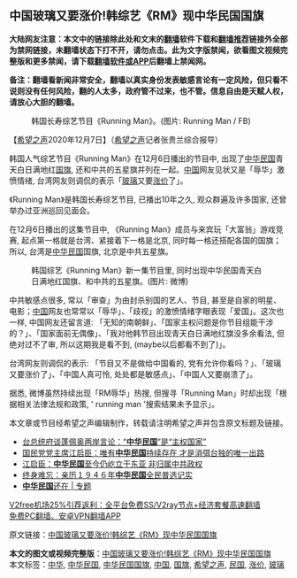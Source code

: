  <h2>中国玻璃又要涨价!韩综艺《RM》现中华民国国旗</h2> <p class="notice"><b>大陆网友注意：本文中的链接除此处和文末的<a href="https://github.com/bannedbook/fanqiang" >翻墙</a>软件下载和<a href="https://github.com/killgcd/justmysocks/blob/master/README.md">翻墙推荐</a>链接外全部为禁网链接，未翻墙状态下打不开，请勿点击。此为文字版禁闻，欲看图文视频完整版和更多禁闻，请下载<a href="https://github.com/bannedbook/fanqiang">翻墙软件或APP</a>后翻墙上禁闻网。</p><p>备注：翻墙看新闻非常安全，翻墙以真实身份发表敏感言论有一定风险，但只看不说则没有任何风险，翻的人太多，政府管不过来，也不管。信息自由是天赋人权，请放心大胆的翻墙。</b></p>  <div class="entry"> <figure><figcaption>韩国长寿综艺节目《Running Man》。(图片: Running Man / FB)</figcaption></figure> <p>【<span class='wp_keywordlink_affiliate'><a href="https://www.soundofhope.org" title="希望之声" target="_blank">希望之声</a></span>2020年12月7日】（<a href="https://www.bannedbook.org/bnews/tag/%e5%b8%8c%e6%9c%9b%e4%b9%8b%e5%a3%b0/" class="st_tag internal_tag" rel="tag" title="标签 希望之声 下的日志">希望之声</a>记者张贵兰综合报导）</p> <p>韩国人气综艺节目《Running Man》在12月6日播出的节目中, 出现了<a href="https://www.bannedbook.org/bnews/tag/%e4%b8%ad%e5%8d%8e%e6%b0%91%e5%9b%bd/" class="st_tag internal_tag" rel="tag" title="标签 中华民国 下的日志">中华民国</a>青天白日满地红<a href="https://www.bannedbook.org/bnews/tag/%E5%9B%BD%E6%97%97/" class="st_tag internal_tag" rel="tag" title="标签 国旗 下的日志">国旗</a>, 还和中共的五星旗并列在一起。<span class='wp_keywordlink_affiliate'><a href="https://www.bannedbook.org/" title="中国" target="_blank">中国</a></span>网友见状又是「辱华」激愤情绪, 台湾网友则调侃的表示「<a href="https://www.bannedbook.org/bnews/tag/%E7%8E%BB%E7%92%83/" class="st_tag internal_tag" rel="tag" title="标签 玻璃 下的日志">玻璃</a>又要<a href="https://www.bannedbook.org/bnews/tag/%E6%B6%A8%E4%BB%B7/" class="st_tag internal_tag" rel="tag" title="标签 涨价 下的日志">涨价</a>了」。</p> <p>《Running Man》是韩国长寿综艺节目, 已播出10年之久, 观众群遍及许多国家, 还曾举办过亚洲巡回见面会。</p>  <p>在12月6日播出的这集节目中, 《Running Man》成员与来宾玩「大富翁」游戏竞赛, 起点第一格就是台湾、紧接着下一格是北京, 同时每一格还搭配各国的国旗；所以, 台湾是<a href="https://www.bannedbook.org/bnews/tag/%E4%B8%AD%E5%8D%8E/" class="st_tag internal_tag" rel="tag" title="标签 中华 下的日志">中华</a><a href="https://www.bannedbook.org/bnews/tag/%E6%B0%91%E5%9B%BD/" class="st_tag internal_tag" rel="tag" title="标签 民国 下的日志">民国</a>国旗, 北京是中共五星旗。</p> <figure><figcaption>韩国综艺《Running Man》新一集节目里, 同时出现中华民国青天白日满地红国旗、和中共的五星旗。(图片: 微博)</figcaption></figure> <p>中共敏感点很多, 常以「审查」为由封杀别国的艺人、节目, 甚至是自家的明星、电影；<a href="https://www.bannedbook.org/bnews/tag/%E4%B8%AD%E5%9B%BD/" class="st_tag internal_tag" rel="tag" title="标签 中国 下的日志">中国</a>网友也常常以「辱华」、「歧视」的激愤情绪字眼表现「爱国」。这次也一样, 中国网友还留言道: 「无知的南朝鲜」、「国家主权问题是你节目组能干涉的？」、「国家面前无偶像」、「我对他韩节目出现青天白日满地红旗没多余看法, 但绝对过不了审, 所以这期我是看不到, (maybe以后都看不到了)」。</p> <p>台湾网友则调侃的表示: 「节目又不是做给中国看的, 党有允许你看吗？」、「玻璃又要涨价了」、「中国人真可怜, 处处都是敏感点」、「中国人又要崩溃了」。</p>  <p>据悉, 微博虽然持续出现「RM辱华」热搜, 但搜寻「Running Man」时却出现「根据相关法律法规和政策, &#x27; running man &#x27;搜索结果未予显示」。</p> <p>本文章或节目经希望之声编辑制作，转载请注明希望之声并包含原文标题及链接。</p> <ul class='op-related-articles' title='相关阅读'> <li><a href='https://www.bannedbook.org/bnews/baitai/20201113/1430585.html' target='_blank'>台总统府谈蓬佩奥两岸言论：“<b>中华民国</b>”是“主权国家”</a></li> <li><a href='https://www.bannedbook.org/bnews/baitai/20201023/1419015.html' target='_blank'>国民党党主席江启臣：唯有<b>中华民国</b>持续存在 才是消弭台独的唯一出路</a></li> <li><a href='https://www.bannedbook.org/bnews/taiwannews/20201021/1417894.html' target='_blank'>江启臣：<b>中华民国</b>至今仍屹立于东亚 非归属中共政权</a></li> <li><a href='https://www.bannedbook.org/bnews/lifebaike/20201017/1415327.html' target='_blank'>终身难忘：亲历１９４６年<b>中华民国</b>全民普选记实</a></li> <li><a href='https://www.bannedbook.org/bnews/ssgc/20201017/1415267.html' target='_blank'><b>中华民国</b>还在 | 专题</a></li> </ul> <p class="texttj"> <a href="https://github.com/bannedbook/fanqiang/wiki/V2ray%E6%9C%BA%E5%9C%BA" target="_blank">V2free机场25%引荐返利：全平台免费SS/V2ray节点+经济套餐高速翻墙</a><br/> <a href="https://github.com/bannedbook/fanqiang/wiki/%E7%A6%81%E9%97%BB%E7%BD%91%E5%AE%89%E5%8D%93%E7%BF%BB%E5%A2%99%E6%96%B0%E9%97%BBAPP" target="_blank">免费PC翻墙、安卓VPN翻墙APP</a></p><p>原文链接：<a class="src_link"  href="https://www.soundofhope.org/post/451198" target="_blank">中国玻璃又要涨价!韩综艺《RM》现中华民国国旗</a></p> <a name='sharetosocial'></a>       <div><b>本文的图文或视频完整版</b>：<a href='https://www.bannedbook.org/bnews/comments/20201208/1443775.html'>中国玻璃又要涨价!韩综艺《RM》现中华民国国旗</a></div>  </div><!--END ENTRY--> <div class="postfooter"> <div>本文标签：<a href="https://www.bannedbook.org/bnews/tag/%E4%B8%AD%E5%8D%8E/" rel="tag">中华</a>, <a href="https://www.bannedbook.org/bnews/tag/%e4%b8%ad%e5%8d%8e%e6%b0%91%e5%9b%bd/" rel="tag">中华民国</a>, <a href="https://www.bannedbook.org/bnews/tag/%E4%B8%AD%E5%8D%8E%E6%B0%91%E5%9B%BD%E5%9B%BD%E6%97%97/" rel="tag">中华民国国旗</a>, <a href="https://www.bannedbook.org/bnews/tag/%E4%B8%AD%E5%9B%BD/" rel="tag">中国</a>, <a href="https://www.bannedbook.org/bnews/tag/%E5%9B%BD%E6%97%97/" rel="tag">国旗</a>, <a href="https://www.bannedbook.org/bnews/tag/%e5%b8%8c%e6%9c%9b%e4%b9%8b%e5%a3%b0/" rel="tag">希望之声</a>, <a href="https://www.bannedbook.org/bnews/tag/%E6%B0%91%E5%9B%BD/" rel="tag">民国</a>, <a href="https://www.bannedbook.org/bnews/tag/%E6%B6%A8%E4%BB%B7/" rel="tag">涨价</a>, <a href="https://www.bannedbook.org/bnews/tag/%E7%8E%BB%E7%92%83/" rel="tag">玻璃</a></div>  </div><!--END POSTFOOTER--> 